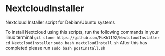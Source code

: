 # NextcloudInstaller
Nextcloud Installer script for Debian/Ubuntu systems

To install Nextcloud using this scripts, run the following commands in your linux terminal
`git clone https://github.com/MoKh1192/NextcloudInstaller`
`cd NextcloudInstaller`
`sudo bash nextcloudInstall.sh`
After this has completed please run `sudo bash postInstall.sh`
